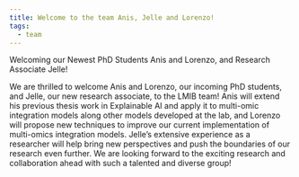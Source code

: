 ```yaml
---
title: Welcome to the team Anis, Jelle and Lorenzo!
tags:
  - team
---
```


<!-- excerpt start -->
Welcoming our Newest PhD Students Anis and Lorenzo, and Research Associate Jelle!
<!-- excerpt end -->

We are thrilled to welcome Anis and Lorenzo, our incoming PhD students, and Jelle, our new research associate, to the LMIB team! Anis will extend his previous thesis work in Explainable AI and apply it to multi-omic integration models along other models developed at the lab, and Lorenzo will propose new techniques to improve our current implementation of multi-omics integration models. 
Jelle’s extensive experience as a researcher will help bring new perspectives and push the boundaries of our research even further. We are looking forward to the exciting research and collaboration ahead with such a talented and diverse group!